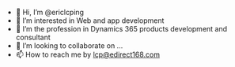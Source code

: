 - 👋 Hi, I’m @ericlcping
- 👀 I’m interested in Web and app development 
- 🌱 I’m the profession in Dynamics 365 products development and consultant
- 💞️ I’m looking to collaborate on ...
- 📫 How to reach me by lcp@edirect168.com

<!---
ericlcping/ericlcping is a ✨ special ✨ repository because its `README.md` (this file) appears on your GitHub profile.
You can click the Preview link to take a look at your changes.
--->
